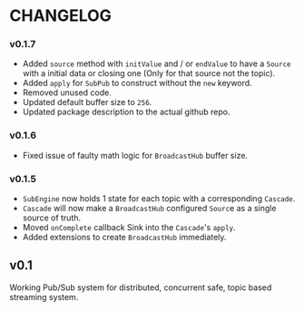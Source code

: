 # CHANGELOG

### v0.1.7

- Added `source` method with `initValue` and / or `endValue` to have a `Source` with a initial data or closing one (Only
  for that source not the topic).
- Added `apply` for `SubPub` to construct without the `new` keyword.
- Removed unused code.
- Updated default buffer size to `256`.
- Updated package description to the actual github repo.

### v0.1.6

- Fixed issue of faulty math logic for `BroadcastHub` buffer size.

### v0.1.5

- `SubEngine` now holds 1 state for each topic with a corresponding `Cascade`.
- `Cascade` will now make a `BroadcastHub` configured `Sourc`e as a single source of truth.
- Moved `onComplete` callback Sink into the `Cascade`'s `apply`.
- Added extensions to create `BroadcastHub` immediately.

## v0.1

Working Pub/Sub system for distributed, concurrent safe, topic based streaming system. 
